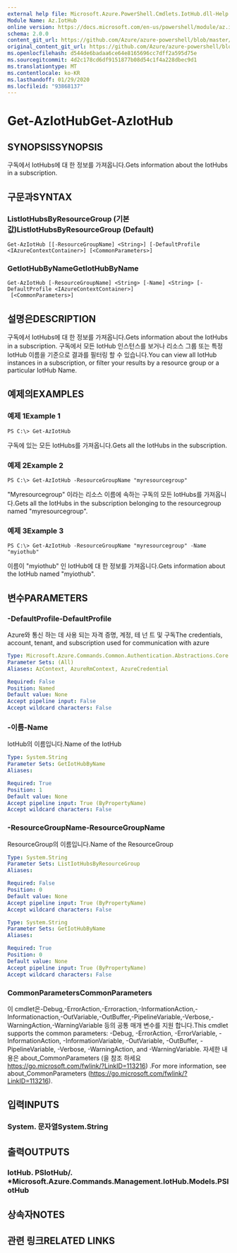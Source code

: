 ```yaml
---
external help file: Microsoft.Azure.PowerShell.Cmdlets.IotHub.dll-Help.xml
Module Name: Az.IotHub
online version: https://docs.microsoft.com/en-us/powershell/module/az.iothub/get-aziothub
schema: 2.0.0
content_git_url: https://github.com/Azure/azure-powershell/blob/master/src/IotHub/IotHub/help/Get-AzIotHub.md
original_content_git_url: https://github.com/Azure/azure-powershell/blob/master/src/IotHub/IotHub/help/Get-AzIotHub.md
ms.openlocfilehash: d544de6badaa6ce64e8165696cc7dff2a595d75e
ms.sourcegitcommit: 4d2c178cd6df9151877b08d54c1f4a228dbec9d1
ms.translationtype: MT
ms.contentlocale: ko-KR
ms.lasthandoff: 01/29/2020
ms.locfileid: "93868137"
---
```

# <span data-ttu-id="73b46-101">Get-AzIotHub</span><span class="sxs-lookup"><span data-stu-id="73b46-101">Get-AzIotHub</span></span>

## <span data-ttu-id="73b46-102">SYNOPSIS</span><span class="sxs-lookup"><span data-stu-id="73b46-102">SYNOPSIS</span></span>
<span data-ttu-id="73b46-103">구독에서 IotHubs에 대 한 정보를 가져옵니다.</span><span class="sxs-lookup"><span data-stu-id="73b46-103">Gets information about the IotHubs in a subscription.</span></span>

## <span data-ttu-id="73b46-104">구문과</span><span class="sxs-lookup"><span data-stu-id="73b46-104">SYNTAX</span></span>

### <span data-ttu-id="73b46-105">ListIotHubsByResourceGroup (기본값)</span><span class="sxs-lookup"><span data-stu-id="73b46-105">ListIotHubsByResourceGroup (Default)</span></span>
```
Get-AzIotHub [[-ResourceGroupName] <String>] [-DefaultProfile <IAzureContextContainer>] [<CommonParameters>]
```

### <span data-ttu-id="73b46-106">GetIotHubByName</span><span class="sxs-lookup"><span data-stu-id="73b46-106">GetIotHubByName</span></span>
```
Get-AzIotHub [-ResourceGroupName] <String> [-Name] <String> [-DefaultProfile <IAzureContextContainer>]
 [<CommonParameters>]
```

## <span data-ttu-id="73b46-107">설명은</span><span class="sxs-lookup"><span data-stu-id="73b46-107">DESCRIPTION</span></span>
<span data-ttu-id="73b46-108">구독에서 IotHubs에 대 한 정보를 가져옵니다.</span><span class="sxs-lookup"><span data-stu-id="73b46-108">Gets information about the IotHubs in a subscription.</span></span>
<span data-ttu-id="73b46-109">구독에서 모든 IotHub 인스턴스를 보거나 리소스 그룹 또는 특정 IotHub 이름을 기준으로 결과를 필터링 할 수 있습니다.</span><span class="sxs-lookup"><span data-stu-id="73b46-109">You can view all IotHub instances in a subscription, or filter your results by a resource group or a particular IotHub Name.</span></span>

## <span data-ttu-id="73b46-110">예제의</span><span class="sxs-lookup"><span data-stu-id="73b46-110">EXAMPLES</span></span>

### <span data-ttu-id="73b46-111">예제 1</span><span class="sxs-lookup"><span data-stu-id="73b46-111">Example 1</span></span>
```
PS C:\> Get-AzIotHub
```

<span data-ttu-id="73b46-112">구독에 있는 모든 IotHubs를 가져옵니다.</span><span class="sxs-lookup"><span data-stu-id="73b46-112">Gets all the IotHubs in the subscription.</span></span>

### <span data-ttu-id="73b46-113">예제 2</span><span class="sxs-lookup"><span data-stu-id="73b46-113">Example 2</span></span>
```
PS C:\> Get-AzIotHub -ResourceGroupName "myresourcegroup"
```

<span data-ttu-id="73b46-114">"Myresourcegroup" 이라는 리소스 이름에 속하는 구독의 모든 IotHubs를 가져옵니다.</span><span class="sxs-lookup"><span data-stu-id="73b46-114">Gets all the IotHubs in the subscription belonging to the resourcegroup named "myresourcegroup".</span></span>

### <span data-ttu-id="73b46-115">예제 3</span><span class="sxs-lookup"><span data-stu-id="73b46-115">Example 3</span></span>
```
PS C:\> Get-AzIotHub -ResourceGroupName "myresourcegroup" -Name "myiothub"
```

<span data-ttu-id="73b46-116">이름이 "myiothub" 인 IotHub에 대 한 정보를 가져옵니다.</span><span class="sxs-lookup"><span data-stu-id="73b46-116">Gets information about the IotHub named "myiothub".</span></span>

## <span data-ttu-id="73b46-117">변수</span><span class="sxs-lookup"><span data-stu-id="73b46-117">PARAMETERS</span></span>

### <span data-ttu-id="73b46-118">-DefaultProfile</span><span class="sxs-lookup"><span data-stu-id="73b46-118">-DefaultProfile</span></span>
<span data-ttu-id="73b46-119">Azure와 통신 하는 데 사용 되는 자격 증명, 계정, 테 넌 트 및 구독</span><span class="sxs-lookup"><span data-stu-id="73b46-119">The credentials, account, tenant, and subscription used for communication with azure</span></span>

```yaml
Type: Microsoft.Azure.Commands.Common.Authentication.Abstractions.Core.IAzureContextContainer
Parameter Sets: (All)
Aliases: AzContext, AzureRmContext, AzureCredential

Required: False
Position: Named
Default value: None
Accept pipeline input: False
Accept wildcard characters: False
```

### <span data-ttu-id="73b46-120">-이름</span><span class="sxs-lookup"><span data-stu-id="73b46-120">-Name</span></span>
<span data-ttu-id="73b46-121">IotHub의 이름입니다.</span><span class="sxs-lookup"><span data-stu-id="73b46-121">Name of the IotHub</span></span>

```yaml
Type: System.String
Parameter Sets: GetIotHubByName
Aliases:

Required: True
Position: 1
Default value: None
Accept pipeline input: True (ByPropertyName)
Accept wildcard characters: False
```

### <span data-ttu-id="73b46-122">-ResourceGroupName</span><span class="sxs-lookup"><span data-stu-id="73b46-122">-ResourceGroupName</span></span>
<span data-ttu-id="73b46-123">ResourceGroup의 이름입니다.</span><span class="sxs-lookup"><span data-stu-id="73b46-123">Name of the ResourceGroup</span></span>

```yaml
Type: System.String
Parameter Sets: ListIotHubsByResourceGroup
Aliases:

Required: False
Position: 0
Default value: None
Accept pipeline input: True (ByPropertyName)
Accept wildcard characters: False
```

```yaml
Type: System.String
Parameter Sets: GetIotHubByName
Aliases:

Required: True
Position: 0
Default value: None
Accept pipeline input: True (ByPropertyName)
Accept wildcard characters: False
```

### <span data-ttu-id="73b46-124">CommonParameters</span><span class="sxs-lookup"><span data-stu-id="73b46-124">CommonParameters</span></span>
<span data-ttu-id="73b46-125">이 cmdlet은-Debug,-ErrorAction,-Erroraction,-InformationAction,-Informationaction,-OutVariable,-OutBuffer,-PipelineVariable,-Verbose,-WarningAction,-WarningVariable 등의 공통 매개 변수를 지원 합니다.</span><span class="sxs-lookup"><span data-stu-id="73b46-125">This cmdlet supports the common parameters: -Debug, -ErrorAction, -ErrorVariable, -InformationAction, -InformationVariable, -OutVariable, -OutBuffer, -PipelineVariable, -Verbose, -WarningAction, and -WarningVariable.</span></span> <span data-ttu-id="73b46-126">자세한 내용은 about_CommonParameters (을 참조 하세요 https://go.microsoft.com/fwlink/?LinkID=113216) .</span><span class="sxs-lookup"><span data-stu-id="73b46-126">For more information, see about_CommonParameters (https://go.microsoft.com/fwlink/?LinkID=113216).</span></span>

## <span data-ttu-id="73b46-127">입력</span><span class="sxs-lookup"><span data-stu-id="73b46-127">INPUTS</span></span>

### <span data-ttu-id="73b46-128">System. 문자열</span><span class="sxs-lookup"><span data-stu-id="73b46-128">System.String</span></span>

## <span data-ttu-id="73b46-129">출력</span><span class="sxs-lookup"><span data-stu-id="73b46-129">OUTPUTS</span></span>

### <span data-ttu-id="73b46-130">IotHub. PSIotHub/. \*</span><span class="sxs-lookup"><span data-stu-id="73b46-130">Microsoft.Azure.Commands.Management.IotHub.Models.PSIotHub</span></span>

## <span data-ttu-id="73b46-131">상속자</span><span class="sxs-lookup"><span data-stu-id="73b46-131">NOTES</span></span>

## <span data-ttu-id="73b46-132">관련 링크</span><span class="sxs-lookup"><span data-stu-id="73b46-132">RELATED LINKS</span></span>
